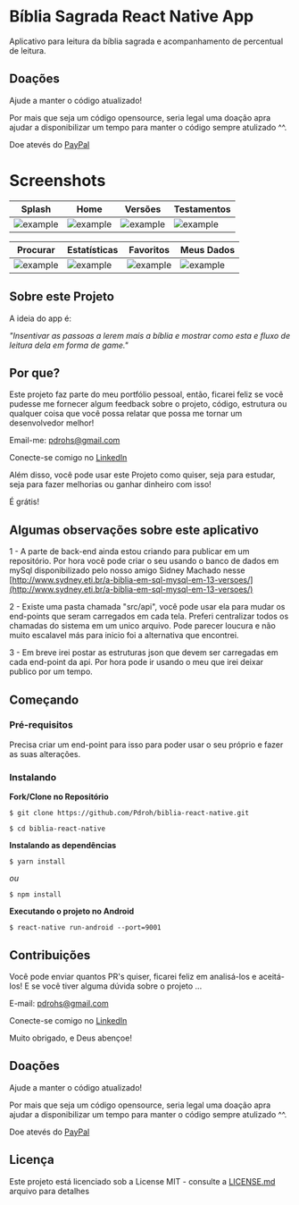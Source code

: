 # Bíblia Sagrada React Native App
Aplicativo para leitura da bíblia sagrada e acompanhamento de percentual de leitura.

## Doações
Ajude a manter o código atualizado!

Por mais que seja um código opensource, seria legal uma doação apra ajudar a disponibilizar um tempo para manter o código sempre atulizado ^^.

Doe atevés do [PayPal](https://www.paypal.com/cgi-bin/webscr?cmd=_donations&business=SR6NZHJB3CMPN&item_name=Ajudar+na+manuten%C3%A7%C3%A3o+do+c%C3%B3digo%21&currency_code=BRL)

# Screenshots
| Splash | Home | Versões | Testamentos |
|----------|----------|----------|----------|
| ![example](https://accessfast.com.br/images/app-biblia/Screenshot_1.jpg) |  ![example](https://accessfast.com.br/images/app-biblia/Screenshot_2.jpg) | ![example](https://accessfast.com.br/images/app-biblia/Screenshot_3.jpg) | ![example](https://accessfast.com.br/images/app-biblia/Screenshot_4.jpg) |

| Procurar | Estatísticas | Favoritos | Meus Dados |
|----------|----------|----------|----------|
| ![example](https://accessfast.com.br/images/app-biblia/Screenshot_5.jpg) |  ![example](https://accessfast.com.br/images/app-biblia/Screenshot_6.jpg) | ![example](https://accessfast.com.br/images/app-biblia/Screenshot_7.jpg) | ![example](https://accessfast.com.br/images/app-biblia/Screenshot_8.jpg) |

## Sobre este Projeto
A ideia do app é:

_"Insentivar as passoas a lerem mais a bíblia e mostrar como esta e fluxo de leitura dela em forma de game."_

## Por que?

Este projeto faz parte do meu portfólio pessoal, então, ficarei feliz se você pudesse me fornecer algum feedback sobre o projeto, código, estrutura ou qualquer coisa que você possa relatar que possa me tornar um desenvolvedor melhor!

Email-me: pdrohs@gmail.com

Conecte-se comigo no [LinkedIn](https://www.linkedin.com/in/pedro-henrique-30583245/)

Além disso, você pode usar este Projeto como quiser, seja para estudar, seja para fazer melhorias ou ganhar dinheiro com isso!

É grátis!

## Algumas observações sobre este aplicativo

1 - A parte de back-end ainda estou criando para publicar em um repositório. Por hora você pode criar o seu usando o banco de dados em mySql disponibilizado pelo nosso amigo Sidney Machado nesse [http://www.sydney.eti.br/a-biblia-em-sql-mysql-em-13-versoes/](http://www.sydney.eti.br/a-biblia-em-sql-mysql-em-13-versoes/)

2 - Existe uma pasta chamada "src/api", você pode usar ela para mudar os end-points que seram carregados em cada tela. Preferi centralizar todos os chamadas do sistema em um unico arquivo. Pode parecer loucura e não muito escalavel más para inicio foi a alternativa que encontrei.

3 - Em breve irei postar as estruturas json que devem ser carregadas em cada end-point da api. Por hora pode ir usando o meu que irei deixar publico por um tempo.

## Começando

### Pré-requisitos

Precisa criar um end-point para isso para poder usar o seu próprio e fazer as suas alterações.

### Instalando

**Fork/Clone no Repositório**

```
$ git clone https://github.com/Pdroh/biblia-react-native.git

$ cd biblia-react-native
```


**Instalando as dependências**

```
$ yarn install
```

_ou_

```
$ npm install
```


**Executando o projeto no Android**

```
$ react-native run-android --port=9001
```

## Contribuições

Você pode enviar quantos PR's quiser, ficarei feliz em analisá-los e aceitá-los! E se você tiver alguma dúvida sobre o projeto ...

E-mail: pdrohs@gmail.com

Conecte-se comigo no [LinkedIn](https://www.linkedin.com/in/pedro-henrique-30583245/)

Muito obrigado, e Deus abençoe!

## Doações
Ajude a manter o código atualizado!

Por mais que seja um código opensource, seria legal uma doação apra ajudar a disponibilizar um tempo para manter o código sempre atulizado ^^.

Doe atevés do [PayPal](https://www.paypal.com/cgi-bin/webscr?cmd=_donations&business=SR6NZHJB3CMPN&item_name=Ajudar+na+manuten%C3%A7%C3%A3o+do+c%C3%B3digo%21&currency_code=BRL)

## Licença

Este projeto está licenciado sob a License MIT - consulte a [LICENSE.md](https://github.com/Pdroh/biblia-react-native/blob/master/LICENSE) arquivo para detalhes
